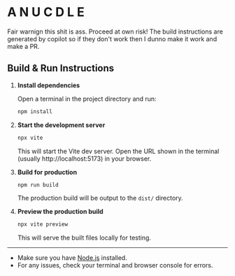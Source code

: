 # A N U C D L E

Fair warnign this shit is ass. Proceed at own risk!
The build instructions are generated by copilot so if they don't work then I dunno make it work and make a PR.

## Build & Run Instructions

1. **Install dependencies**
   
   Open a terminal in the project directory and run:
   
   ```sh
   npm install
   ```

2. **Start the development server**
   
   ```sh
   npx vite
   ```
   This will start the Vite dev server. Open the URL shown in the terminal (usually http://localhost:5173) in your browser.

3. **Build for production**
   
   ```sh
   npm run build
   ```
   The production build will be output to the `dist/` directory.

4. **Preview the production build**
   
   ```sh
   npx vite preview
   ```
   This will serve the built files locally for testing.

---

- Make sure you have [Node.js](https://nodejs.org/) installed.
- For any issues, check your terminal and browser console for errors.
